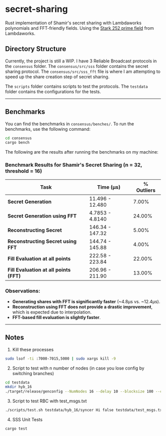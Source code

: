 # secret-sharing

Rust implementation of Shamir's secret sharing with Lambdaworks polynomials and FFT-friendly fields. Using the [Stark 252 prime field](https://github.com/lambdaclass/lambdaworks/blob/main/math/src/field/fields/fft_friendly/stark_252_prime_field.rs) from Lambdaworks. 


## Directory Structure


Currently, the project is still a WIP. I have 3 Reliable Broadcast protocols in the `consensus` folder. The `consensus/src/sss` folder contains the secret sharing protocol. The `consensus/src/sss_fft` file is where I am attempting to speed up the share creation step of secret sharing. 

The `scripts` folder contains scripts to test the protocols. The `testdata` folder contains the configurations for the tests.

---

## Benchmarks

You can find the benchmarks in `consensus/benches/`. To run the benchmarks, use the following command:

```bash
cd consensus
cargo bench
```

The following are the results after running the benchmarks on my machine:

### Benchmark Results for Shamir's Secret Sharing (n = 32, threshold = 16)

| Task                                   | Time (µs)           | % Outliers |
|----------------------------------------|---------------------|------------|
| **Secret Generation**                 | 11.496 - 12.480    | 7.00%      |
| **Secret Generation using FFT**        | 4.7853 - 4.8140    | 24.00%     |
| **Reconstructing Secret**              | 146.34 - 147.32    | 5.00%      |
| **Reconstructing Secret using FFT**    | 144.74 - 145.88    | 4.00%      |
| **Fill Evaluation at all points**      | 222.58 - 223.84    | 22.00%     |
| **Fill Evaluation at all points (FFT)**| 206.96 - 211.90    | 13.00%     |

### Observations:
- **Generating shares with FFT is significantly faster** (~4.8µs vs. ~12.4µs).
- **Reconstruction using FFT does not provide a drastic improvement**, which is expected due to interpolation.
- **FFT-based fill evaluation is slightly faster**.

---

## Notes
1. Kill these processes
```bash
sudo lsof -ti :7000-7015,5000 | sudo xargs kill -9
```

2. Script to test with n number of nodes (in case you lose config by switching branches)
```bash
cd testdata
mkdir hyb_16
./target/release/genconfig --NumNodes 16 --delay 10 --blocksize 100 --client_base_port 7000 --target testdata/hyb_16/ --payload 100 --out_type json --base_port 9000 --client_run_port 4000 --local true
```

3. Script to test RBC with test_msgs.txt

```bash
./scripts/test.sh testdata/hyb_16/syncer Hi false testdata/test_msgs.txt
```

4. SSS Unit Tests

```bash
cargo test
```
